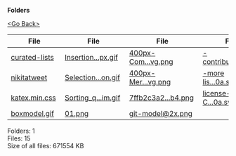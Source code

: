 **Folders**

[&lt;Go Back&gt;](../right.html)

<table><thead><tr class="header"><th><strong>File</strong></th><th><strong>File</strong></th><th><strong>File</strong></th><th><strong>File</strong></th></tr></thead><tbody><tr class="odd"><td><a href="curated-lists">curated-lists</a> </td><td><a href="Insertion-sort-example-300px.gif">Insertion...px.gif</a> </td><td><a href="400px-Comparison_computational_complexity.svg.png">400px-Com...vg.png</a> </td><td><a href="-contribute-0a0a0a.svg">-contribu...0a.svg</a> </td></tr><tr class="even"><td><a href="nikitatweet">nikitatweet</a> </td><td><a href="Selection-Sort-Animation.gif">Selection...on.gif</a> </td><td><a href="400px-Merge_sort_algorithm_diagram.svg.png">400px-Mer...vg.png</a> </td><td><a href="-more%20lists-0a0a0a.svg">-more lis...0a.svg</a> </td></tr><tr class="odd"><td><a href="katex.min.css">katex.min.css</a> </td><td><a href="Sorting_quicksort_anim.gif">Sorting_q...im.gif</a> </td><td><a href="7ffb2c3a25b74dcf9eec013282b9cfb4.png">7ffb2c3a2...b4.png</a> </td><td><a href="license-CC4-0a0a0a.svg">license-C...0a.svg</a> </td></tr><tr class="even"><td><a href="boxmodel.gif">boxmodel.gif</a> </td><td><a href="01.png">01.png</a> </td><td><a href="git-model@2x.png">git-model@2x.png</a> </td><td></td></tr></tbody></table>

Folders: 1  
Files: 15  
Size of all files: 671554 KB
